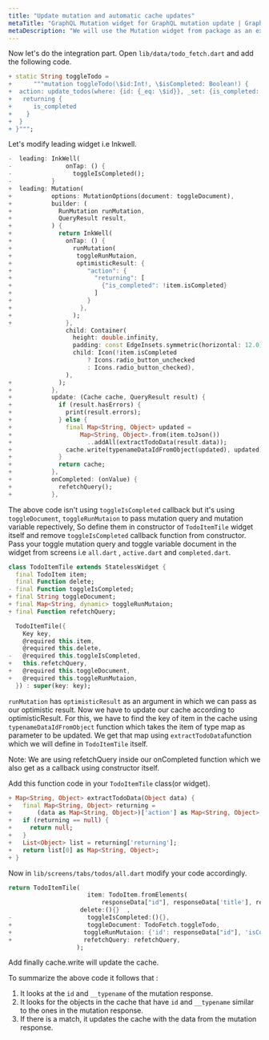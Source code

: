 ```yaml
---
title: "Update mutation and automatic cache updates"
metaTitle: "GraphQL Mutation widget for GraphQL mutation update | GraphQL Flutter Tutorial"
metaDescription: "We will use the Mutation widget from package as an example to modify existing data and update cache automatically and handle optimisticResponse"
---
```


Now let's do the integration part. Open `lib/data/todo_fetch.dart` and add the following code.

```dart
+ static String toggleTodo =
+      """mutation toggleTodo(\$id:Int!, \$isCompleted: Boolean!) {
+  action: update_todos(where: {id: {_eq: \$id}}, _set: {is_completed: \$isCompleted}) {
+   returning {
+      is_completed
+    }
+  }
+ }""";
```

Let's modify leading widget i.e Inkwell.

```dart
-  leading: InkWell(
-               onTap: () {
-                 toggleIsCompleted();
-           }
+  leading: Mutation(
+           options: MutationOptions(document: toggleDocument),
+           builder: (
+             RunMutation runMutation,
+             QueryResult result,
+           ) {
+             return InkWell(
+               onTap: () {
+                 runMutation(
+                  toggleRunMutaion,
+                  optimisticResult: {
+                     "action": {
+                       "returning": [
+                         {"is_completed": !item.isCompleted}
+                       ]
+                     }
+                   },
+                 );
+               },
                child: Container(
                  height: double.infinity,
                  padding: const EdgeInsets.symmetric(horizontal: 12.0),
                  child: Icon(!item.isCompleted
                      ? Icons.radio_button_unchecked
                      : Icons.radio_button_checked),
                ),
+             );
+           },
+           update: (Cache cache, QueryResult result) {
+             if (result.hasErrors) {
+               print(result.errors);
+             } else {
+               final Map<String, Object> updated =
+                   Map<String, Object>.from(item.toJson())
+                     ..addAll(extractTodoData(result.data));
+               cache.write(typenameDataIdFromObject(updated), updated);
+             }
+             return cache;
+           },
+           onCompleted: (onValue) {
+             refetchQuery();
+           },
```

The above code isn't using `toggleIsCompleted` callback but it's using `toggleDocument`, `toggleRunMutaion` to pass mutation query and mutation variable repectively, So define them in constructor of `TodoItemTile` widget itself and remove `toggleIsCompleted` callback function from constructor. Pass your toggle mutation query and toggle variable document in the widget from screens i.e `all.dart` , `active.dart` and `completed.dart`.

```dart
class TodoItemTile extends StatelessWidget {
  final TodoItem item;
  final Function delete;
- final Function toggleIsCompleted;
+ final String toggleDocument;
+ final Map<String, dynamic> toggleRunMutaion;
+ final Function refetchQuery;

  TodoItemTile({
    Key key,
    @required this.item,
    @required this.delete,
-   @required this.toggleIsCompleted,
+   this.refetchQuery,
+   @required this.toggleDocument,
+   @required this.toggleRunMutaion,
  }) : super(key: key);

```

`runMutation` has `optimisticResult` as an argument in which we can pass as our optimistic result.
Now we have to update our cache according to optimisticResult. For this, we have to find the key of item in the cache using `typenameDataIdFromObject` function which takes the item of type map as parameter to be updated.
We get that map using `extractTodoData`function which we will define in `TodoItemTile` itself.

Note: We are using refetchQuery inside our onCompleted function which we also get as a callback using constructor itself.

Add this function code in your `TodoItemTile` class(or widget).

```dart
+ Map<String, Object> extractTodoData(Object data) {
+   final Map<String, Object> returning =
+       (data as Map<String, Object>)['action'] as Map<String, Object>;
+   if (returning == null) {
+     return null;
+   }
+   List<Object> list = returning['returning'];
+   return list[0] as Map<String, Object>;
+ }
```

Now in `lib/screens/tabs/todos/all.dart` modify your code accordingly.

```dart
return TodoItemTile(
                      item: TodoItem.fromElements(
                          responseData["id"], responseData['title'], responseData['is_completed']),
                    delete:(){}  ,
-                     toggleIsCompleted:(){},
+                     toggleDocument: TodoFetch.toggleTodo,
+                    toggleRunMutaion: {'id': responseData["id"], 'isCompleted': !responseData['is_completed']},
+                    refetchQuery: refetchQuery,
                   );

```

Add finally cache.write will update the cache.

To summarize the above code it follows that :

1. It looks at the `id` and `__typename` of the mutation response.
2. It looks for the objects in the cache that have `id` and `__typename` similar to the ones in the mutation response.
3. If there is a match, it updates the cache with the data from the mutation response.

